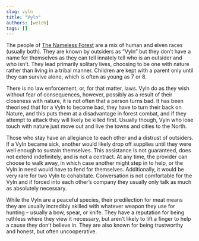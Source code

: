 ```yaml
---
slug: vyln
title: "Vyln"
authors: [welch]
tags: []
---
```


The people of [The Nameless Forest](/wikis/the-nameless-forest) are a mix of human and elven races (usually both). They are known by outsiders as “Vyln” but they don’t have a name for themselves as they can tell innately tell who is an outsider and who isn’t. They lead primarily solitary lives, choosing to be one with nature rather than living in a tribal manner. Children are kept with a parent only until they can survive alone, which is often as young as 7 or 8.
 
There is no law enforcement, or, for that matter, laws. Vyln do as they wish without fear of consequences, however, possibly as a result of their closeness with nature, it is not often that a person turns bad. It has been theorised that for a Vyln to become bad, they have to turn their back on Nature, and this puts them at a disadvantage in forest combat, and if they attempt to attack they will likely be killed first. Usually though, Vyln who lose touch with nature just move out and live the towns and cities to the North.
 
Those who stay have an allegiance to each other and a distrust of outsiders. If a Vyln became sick, another would likely drop off supplies until they were well enough to sustain themselves. This assistance is not guaranteed, does not extend indefinitely, and is not a contract. At any time, the provider can choose to walk away, in which case another might step in to help, or the Vyln in need would have to fend for themselves. Additionally, it would be very rare for two Vyln to cohabitate. Conversation is not comfortable for the Vyln and if forced into each other’s company they usually only talk as much as absolutely necessary.
 
While the Vyln are a peaceful species, their predilection for meat means they are usually incredibly skilled with whatever weapon they use for hunting – usually a bow, spear, or knife. They have a reputation for being ruthless where they view it necessary, but aren’t likely to lift a finger to help a cause they don’t believe in. They are also known for being trustworthy and honest, but often uncooperative.